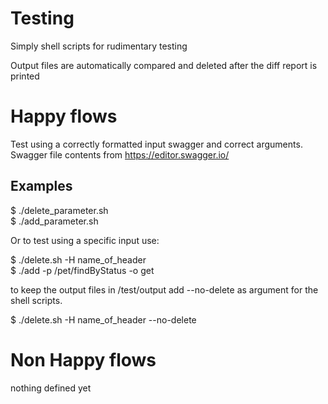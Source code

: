# Testing
Simply shell scripts for rudimentary testing

Output files are automatically compared and deleted after the diff report is printed

# Happy flows
Test using a correctly formatted input swagger and correct arguments. Swagger file contents from https://editor.swagger.io/

## Examples
$ ./delete_parameter.sh   
$ ./add_parameter.sh   

Or to test using a specific input use:

$ ./delete.sh -H name_of_header   
$ ./add -p /pet/findByStatus -o get   

to keep the output files in /test/output add --no-delete as argument for the shell scripts.

$ ./delete.sh -H name_of_header --no-delete   

# Non Happy flows

nothing defined yet


